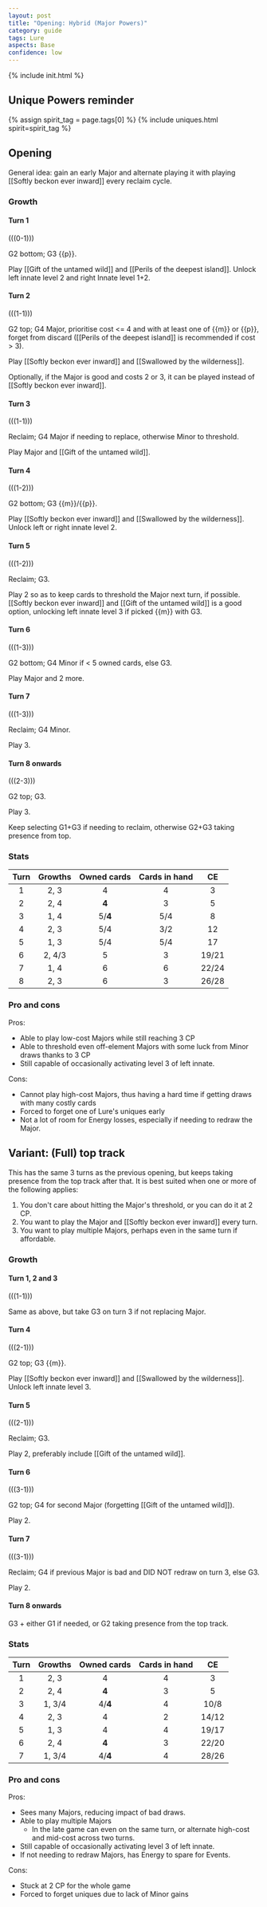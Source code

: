 ```yaml
---  
layout: post  
title: "Opening: Hybrid (Major Powers)"  
category: guide  
tags: Lure
aspects: Base
confidence: low
---
```

{% include init.html %}

## Unique Powers reminder

{% assign spirit_tag = page.tags[0] %}
{% include uniques.html spirit=spirit_tag %}

## Opening

General idea: gain an early Major and alternate playing it with playing [[Softly beckon ever inward]] every reclaim cycle.

### Growth

#### Turn 1

(((0-1)))

G2 bottom; G3 {{p}}. 

Play [[Gift of the untamed wild]] and [[Perils of the deepest island]]. Unlock left innate level 2 and right Innate level 1+2.
    
#### Turn 2

(((1-1)))

G2 top; G4 Major, prioritise cost <= 4 and with at least one of {{m}} or {{p}}, forget from discard ([[Perils of the deepest island]] is recommended if cost > 3).

Play [[Softly beckon ever inward]] and [[Swallowed by the wilderness]].

Optionally, if the Major is good and costs 2 or 3, it can be played instead of [[Softly beckon ever inward]].

#### Turn 3

(((1-1)))

 Reclaim; G4 Major if needing to replace, otherwise Minor to threshold. 
 
 Play Major and [[Gift of the untamed wild]].

#### Turn 4

(((1-2)))

 G2 bottom; G3 {{m}}/{{p}}.
    
Play [[Softly beckon ever inward]] and [[Swallowed by the wilderness]]. Unlock left or right innate level 2.
    
#### Turn 5

(((1-2)))

 Reclaim; G3.
 
 Play 2 so as to keep cards to threshold the Major next turn, if possible. [[Softly beckon ever inward]] and  [[Gift of the untamed wild]] is a good option, unlocking left innate level 3 if picked {{m}} with G3.

#### Turn 6

(((1-3)))

G2 bottom; G4 Minor if < 5 owned cards, else G3.

Play Major and 2 more.

#### Turn 7

(((1-3)))
    
 Reclaim; G4 Minor. 
 
 Play 3.

#### Turn 8 onwards

(((2-3)))

G2 top; G3. 
 
Play 3.

Keep selecting G1+G3 if needing to reclaim, otherwise G2+G3 taking presence from top.


### Stats

Turn | Growths | Owned cards | Cards in hand | CE
:--: | :--: | :--: | :--: | :--:
1 | 2, 3   |   4   |  4  | 3
2 | 2, 4   | **4** |  3  | 5
3 | 1, 4   |5/**4**| 5/4 | 8
4 | 2, 3   |  5/4  | 3/2 | 12
5 | 1, 3   |  5/4  | 5/4 | 17
6 | 2, 4/3 |   5   |  3  | 19/21
7 | 1, 4   |   6   |  6  | 22/24
8 | 2, 3   |   6   |  3  | 26/28



### Pro and cons

Pros:

- Able to play low-cost Majors while still reaching 3 CP
- Able to threshold even off-element Majors with some luck from Minor draws thanks to 3 CP
- Still capable of occasionally activating level 3 of left innate.

Cons:

- Cannot play high-cost Majors, thus having a hard time if getting draws with many costly cards
- Forced to forget one of Lure's uniques early
- Not a lot of room for Energy losses, especially if needing to redraw the Major.









## Variant: (Full) top track

This has the same 3 turns as the previous opening, but keeps taking presence from the top track after that. It is best suited when one or more of the following applies:

1. You don't care about hitting the Major's threshold, or you can do it at 2 CP.
2. You want to play the Major and [[Softly beckon ever inward]] every turn.
3. You want to play multiple Majors, perhaps even in the same turn if affordable.

### Growth

#### Turn 1, 2 and 3

(((1-1)))

Same as above, but take G3 on turn 3 if not replacing Major.

#### Turn 4

(((2-1)))

 G2 top; G3 {{m}}.
    
Play [[Softly beckon ever inward]] and [[Swallowed by the wilderness]]. Unlock left innate level 3.
    
#### Turn 5

(((2-1)))

 Reclaim; G3.
 
 Play 2, preferably include [[Gift of the untamed wild]].

#### Turn 6

(((3-1)))

G2 top; G4 for second Major (forgetting [[Gift of the untamed wild]]).

Play 2.

#### Turn 7

(((3-1)))
    
 Reclaim; G4 if previous Major is bad and DID NOT redraw on turn 3, else G3. 
 
 Play 2.

#### Turn 8 onwards

G3 + either G1 if needed, or G2 taking presence from the top track.


### Stats


Turn | Growths | Owned cards | Cards in hand | CE
:--: | :--: | :--: | :--: | :--: 
1 | 2, 3   |   4   |  4  | 3
2 | 2, 4   | **4** |  3  | 5
3 | 1, 3/4 |4/**4**|  4  | 10/8
4 | 2, 3   |   4   |  2  | 14/12
5 | 1, 3   |   4   |  4  | 19/17
6 | 2, 4   | **4** |  3  | 22/20
7 | 1, 3/4 |4/**4**|  4  | 28/26


### Pro and cons

Pros:

- Sees many Majors, reducing impact of bad draws.
- Able to play multiple Majors
	- In the late game can even on the same turn, or alternate high-cost and mid-cost across two turns.
- Still capable of occasionally activating level 3 of left innate.
- If not needing to redraw Majors, has Energy to spare for Events.

Cons:

- Stuck at 2 CP for the whole game
- Forced to forget uniques due to lack of Minor gains
